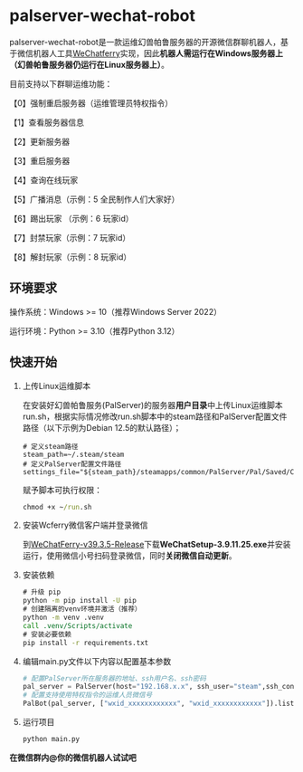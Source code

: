 # palserver-wechat-robot

palserver-wechat-robot是一款运维幻兽帕鲁服务器的开源微信群聊机器人，基于微信机器人工具[WeChatferry](https://github.com/lich0821/WeChatFerry)实现，因此**机器人需运行在Windows服务器上（幻兽帕鲁服务器仍运行在Linux服务器上）**。

目前支持以下群聊运维功能：

【0】强制重启服务器（运维管理员特权指令）

【1】查看服务器信息

【2】更新服务器

【3】重启服务器

【4】查询在线玩家

【5】广播消息（示例：5 全民制作人们大家好）

【6】踢出玩家 （示例：6 玩家id）

【7】封禁玩家（示例：7 玩家id）

【8】解封玩家（示例：8 玩家id）



## 环境要求

操作系统：Windows >= 10（推荐Windows Server 2022）

运行环境：Python >= 3.10（推荐Python 3.12）



## 快速开始

1. 上传Linux运维脚本

   在安装好幻兽帕鲁服务(PalServer)的服务器**用户目录**中上传Linux运维脚本run.sh，根据实际情况修改run.sh脚本中的steam路径和PalServer配置文件路径（以下示例为Debian 12.5的默认路径）；

   ```shell
   # 定义steam路径
   steam_path=~/.steam/steam
   # 定义PalServer配置文件路径
   settings_file="${steam_path}/steamapps/common/PalServer/Pal/Saved/Config/LinuxServer/PalWorldSettings.ini"
   ```

   赋予脚本可执行权限：

   ```cmd
   chmod +x ~/run.sh
   ```

   

2. 安装Wcferry微信客户端并登录微信

   到[WeChatFerry-v39.3.5-Release](https://github.com/lich0821/WeChatFerry/releases/tag/v39.3.5)下载**WeChatSetup-3.9.11.25.exe**并安装运行，使用微信小号扫码登录微信，同时**关闭微信自动更新**。

3. 安装依赖

   ```cmd
   # 升级 pip
   python -m pip install -U pip
   # 创建隔离的venv环境并激活（推荐）
   python -m venv .venv
   call .venv/Scripts/activate
   # 安装必要依赖
   pip install -r requirements.txt
   ```

3. 编辑main.py文件以下内容以配置基本参数

   ```python
   # 配置PalServer所在服务器的地址、ssh用户名、ssh密码
   pal_server = PalServer(host="192.168.x.x", ssh_user="steam",ssh_connect_kwargs={'password': "xxxxxx"})
   # 配置支持使用特权指令的运维人员微信号
   PalBot(pal_server, ["wxid_xxxxxxxxxxxx", "wxid_xxxxxxxxxxxx"]).listen_for_msg()
   ```

4. 运行项目

   ```cmd
   python main.py
   ```



**在微信群内@你的微信机器人试试吧**